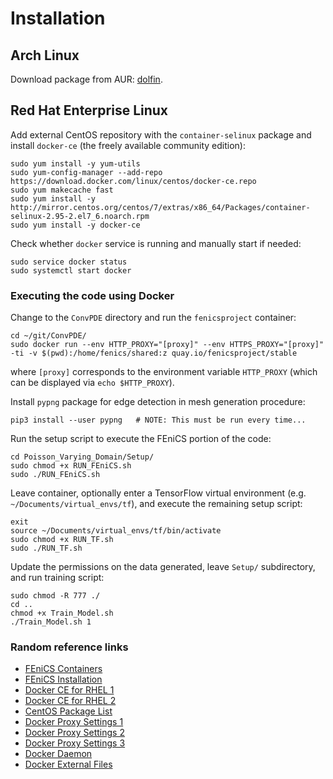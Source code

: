 # Installation

## Arch Linux

Download package from AUR: [dolfin](https://aur.archlinux.org/packages/dolfin/).


## Red Hat Enterprise Linux

Add external CentOS repository with the `container-selinux` package and install `docker-ce` (the freely available community edition):
```
sudo yum install -y yum-utils
sudo yum-config-manager --add-repo https://download.docker.com/linux/centos/docker-ce.repo
sudo yum makecache fast
sudo yum install -y http://mirror.centos.org/centos/7/extras/x86_64/Packages/container-selinux-2.95-2.el7_6.noarch.rpm
sudo yum install -y docker-ce
```

Check whether `docker` service is running and manually start if needed:
```
sudo service docker status
sudo systemctl start docker
```


### Executing the code using Docker

Change to the `ConvPDE` directory and run the `fenicsproject` container:
```
cd ~/git/ConvPDE/
sudo docker run --env HTTP_PROXY="[proxy]" --env HTTPS_PROXY="[proxy]" -ti -v $(pwd):/home/fenics/shared:z quay.io/fenicsproject/stable 
```
where `[proxy]` corresponds to the environment variable `HTTP_PROXY` (which can be displayed via `echo $HTTP_PROXY`).


Install `pypng` package for edge detection in mesh generation procedure:
```
pip3 install --user pypng   # NOTE: This must be run every time...
```

Run the setup script to execute the FEniCS portion of the code:
```
cd Poisson_Varying_Domain/Setup/
sudo chmod +x RUN_FEniCS.sh
sudo ./RUN_FEniCS.sh
```

Leave container, optionally enter a TensorFlow virtual environment (e.g. `~/Documents/virtual_envs/tf`), and execute the remaining setup script:
```
exit
source ~/Documents/virtual_envs/tf/bin/activate
sudo chmod +x RUN_TF.sh
sudo ./RUN_TF.sh
```

Update the permissions on the data generated, leave `Setup/` subdirectory, and run training script:
```
sudo chmod -R 777 ./
cd ..
chmod +x Train_Model.sh
./Train_Model.sh 1
```



### Random reference links
* [FEniCS Containers](https://buildmedia.readthedocs.org/media/pdf/fenics-containers/latest/fenics-containers.pdf)
* [FEniCS Installation](https://fenics.readthedocs.io/en/latest/installation.html#from-source)
* [Docker CE for RHEL 1](https://nickjanetakis.com/blog/docker-tip-39-installing-docker-ce-on-redhat-rhel-7x)
* [Docker CE for RHEL 2](https://stackoverflow.com/questions/45272827/docker-ce-on-rhel-requires-container-selinux-2-9/45274492#45274492)
* [CentOS Package List](http://mirror.centos.org/centos/7/extras/x86_64/Packages/)
* [Docker Proxy Settings 1](https://docs.docker.com/network/proxy/)
* [Docker Proxy Settings 2](https://groups.google.com/forum/#!topic/coreos-user/T7Lz8IT5NT4)
* [Docker Proxy Settings 3](https://forums.docker.com/t/issue-with-installing-pip-packages-inside-a-docker-container-with-ubuntu/35107)
* [Docker Daemon](https://forums.docker.com/t/cannot-connect-to-the-docker-daemon-is-the-docker-daemon-running-on-this-host/8925/3)
* [Docker External Files](https://stackoverflow.com/questions/30652299/having-docker-access-external-files)
